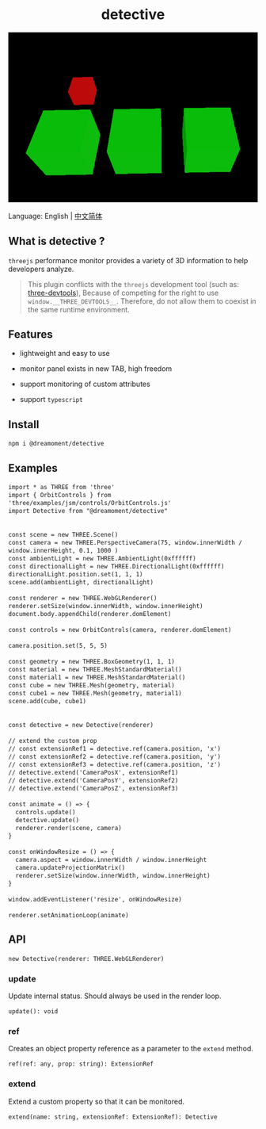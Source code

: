 <h1 align="center">detective</h1>

![](/docs/preview.gif)

Language: English | [中文简体](README_zh_cn.md)

## What is detective ?

`threejs` performance monitor provides a variety of 3D information to help developers analyze.

> This plugin conflicts with the `threejs` development tool (such as: [three-devtools](https://github.com/threejs/three-devtools)), Because of competing for the right to use `window.__THREE_DEVTOOLS__`. Therefore, do not allow them to coexist in the same runtime environment.

## Features

- lightweight and easy to use

- monitor panel exists in new TAB, high freedom

- support monitoring of custom attributes

- support `typescript`

## Install

```
npm i @dreamoment/detective
```

## Examples

```
import * as THREE from 'three'
import { OrbitControls } from 'three/examples/jsm/controls/OrbitControls.js'
import Detective from "@dreamoment/detective"


const scene = new THREE.Scene()
const camera = new THREE.PerspectiveCamera(75, window.innerWidth / window.innerHeight, 0.1, 1000 )
const ambientLight = new THREE.AmbientLight(0xffffff)
const directionalLight = new THREE.DirectionalLight(0xffffff)
directionalLight.position.set(1, 1, 1)
scene.add(ambientLight, directionalLight)

const renderer = new THREE.WebGLRenderer()
renderer.setSize(window.innerWidth, window.innerHeight)
document.body.appendChild(renderer.domElement)

const controls = new OrbitControls(camera, renderer.domElement)

camera.position.set(5, 5, 5)

const geometry = new THREE.BoxGeometry(1, 1, 1)
const material = new THREE.MeshStandardMaterial()
const material1 = new THREE.MeshStandardMaterial()
const cube = new THREE.Mesh(geometry, material)
const cube1 = new THREE.Mesh(geometry, material1)
scene.add(cube, cube1)


const detective = new Detective(renderer)

// extend the custom prop
// const extensionRef1 = detective.ref(camera.position, 'x')
// const extensionRef2 = detective.ref(camera.position, 'y')
// const extensionRef3 = detective.ref(camera.position, 'z')
// detective.extend('CameraPosX', extensionRef1)
// detective.extend('CameraPosY', extensionRef2)
// detective.extend('CameraPosZ', extensionRef3)

const animate = () => {
  controls.update()
  detective.update()
  renderer.render(scene, camera)
}

const onWindowResize = () => {
  camera.aspect = window.innerWidth / window.innerHeight
  camera.updateProjectionMatrix()
  renderer.setSize(window.innerWidth, window.innerHeight)
}

window.addEventListener('resize', onWindowResize)

renderer.setAnimationLoop(animate)
```

## API

```
new Detective(renderer: THREE.WebGLRenderer)
```

### update

Update internal status. Should always be used in the render loop.

```
update(): void
```

### ref

Creates an object property reference as a parameter to the `extend` method.

```
ref(ref: any, prop: string): ExtensionRef
```

### extend

Extend a custom property so that it can be monitored.

```
extend(name: string, extensionRef: ExtensionRef): Detective
```